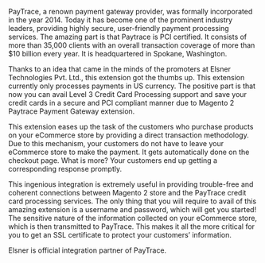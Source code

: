 PayTrace, a renown payment gateway provider, was formally incorporated in the year 2014. Today it has become one of the prominent industry leaders, providing highly secure, user-friendly payment processing services. The amazing part is that Paytrace is PCI certified. It consists of more than 35,000 clients with an overall transaction coverage of more than $10 billion every year. It is headquartered in Spokane, Washington.

Thanks to an idea that came in the minds of the promoters at Elsner Technologies Pvt. Ltd., this extension got the thumbs up. This extension currently only processes payments in US currency. The positive part is that now you can avail Level 3 Credit Card Processing support and save your credit cards in a secure and PCI compliant manner due to Magento 2 Paytrace Payment Gateway extension.

This extension eases up the task of the customers who purchase products on your eCommerce store by providing a direct transaction methodology. Due to this mechanism, your customers do not have to leave your eCommerce store to make the payment. It gets automatically done on the checkout page. What is more? Your customers end up getting a corresponding response promptly.

This ingenious integration is extremely useful in providing trouble-free and coherent connections between Magento 2 store and the PayTrace credit card processing services. The only thing that you will require to avail of this amazing extension is a username and password, which will get you started! The sensitive nature of the information collected on your eCommerce store, which is then transmitted to PayTrace. This makes it all the more critical for you to get an SSL certificate to protect your customers’ information.

Elsner is official integration partner of PayTrace.